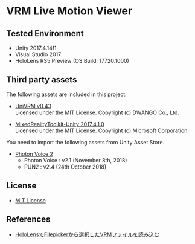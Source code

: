 # VRM Live Motion Viewer

## Tested Environment
- Unity 2017.4.14f1
- Visual Studio 2017
- HoloLens RS5 Preview (OS Build: 17720.1000)

## Third party assets
The following assets are included in this project.
- [UniVRM v0.43](https://github.com/dwango/UniVRM/releases/tag/v0.43)  
Licensed under the MIT License.
Copyright (c) DWANGO Co., Ltd.  

- [MixedRealityToolkit-Unity 2017.4.1.0](https://github.com/Microsoft/MixedRealityToolkit-Unity/releases/tag/2017.4.1.0)  
Licensed under the MIT License.
Copyright (c) Microsoft Corporation.  

You need to import the following assets from Unity Asset Store.
- [Photon Voice 2](https://assetstore.unity.com/packages/tools/audio/photon-voice-2-130518)
    - Photon Voice : v2.1 (November 8th, 2018)
    - PUN2 : v2.4 (24th October 2018)

## License
- [MIT License](https://github.com/sotanmochi/VRMLiveMotionViewer/blob/master/LICENSE.txt)

## References
- [HoloLensでFilepickerから選択したVRMファイルを読み込む](https://qiita.com/sotanmochi/items/83465078dea0be32be76)
